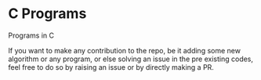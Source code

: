 # C Programs
Programs in C 

If you want to make any contribution to the repo, be it adding some new algorithm or any program, or else solving an issue in the pre existing codes, feel free to do so by raising an issue or by directly making a PR.
